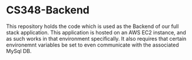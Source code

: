 # CS348-Backend

This repository holds the code which is used as the Backend of our full stack application.
This application is hosted on an AWS EC2 instance, and as such works in that environment specifically. 
It also requires that certain environemnt variables be set to even communicate with the associated MySql DB.
